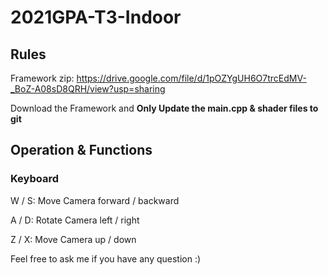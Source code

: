 # 2021GPA-T3-Indoor
## Rules
Framework zip: https://drive.google.com/file/d/1pOZYgUH6O7trcEdMV-_BoZ-A08sD8QRH/view?usp=sharing

Download the Framework and **Only Update the main.cpp & shader files to git**

## Operation & Functions
### Keyboard
W / S: Move Camera forward / backward

A / D: Rotate Camera left / right

Z / X: Move Camera up / down

Feel free to ask me if you have any question :) 
